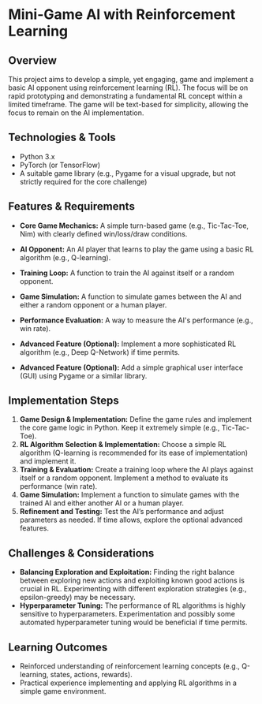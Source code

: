 # Mini-Game AI with Reinforcement Learning

## Overview
This project aims to develop a simple, yet engaging, game and implement a basic AI opponent using reinforcement learning (RL).  The focus will be on rapid prototyping and demonstrating a fundamental RL concept within a limited timeframe. The game will be text-based for simplicity, allowing the focus to remain on the AI implementation.

## Technologies & Tools
- Python 3.x
- PyTorch (or TensorFlow)
- A suitable game library (e.g., Pygame for a visual upgrade, but not strictly required for the core challenge)

## Features & Requirements
- **Core Game Mechanics:** A simple turn-based game (e.g., Tic-Tac-Toe, Nim) with clearly defined win/loss/draw conditions.
- **AI Opponent:** An AI player that learns to play the game using a basic RL algorithm (e.g., Q-learning).
- **Training Loop:** A function to train the AI against itself or a random opponent.
- **Game Simulation:** A function to simulate games between the AI and either a random opponent or a human player.
- **Performance Evaluation:**  A way to measure the AI's performance (e.g., win rate).

- **Advanced Feature (Optional):**  Implement a more sophisticated RL algorithm (e.g., Deep Q-Network) if time permits.
- **Advanced Feature (Optional):**  Add a simple graphical user interface (GUI) using Pygame or a similar library.


## Implementation Steps
1. **Game Design & Implementation:** Define the game rules and implement the core game logic in Python.  Keep it extremely simple (e.g., Tic-Tac-Toe).
2. **RL Algorithm Selection & Implementation:** Choose a simple RL algorithm (Q-learning is recommended for its ease of implementation) and implement it.
3. **Training & Evaluation:**  Create a training loop where the AI plays against itself or a random opponent.  Implement a method to evaluate its performance (win rate).
4. **Game Simulation:** Implement a function to simulate games with the trained AI and either another AI or a human player.
5. **Refinement and Testing:** Test the AI’s performance and adjust parameters as needed.  If time allows, explore the optional advanced features.

## Challenges & Considerations
- **Balancing Exploration and Exploitation:** Finding the right balance between exploring new actions and exploiting known good actions is crucial in RL.  Experimenting with different exploration strategies (e.g., epsilon-greedy) may be necessary.
- **Hyperparameter Tuning:** The performance of RL algorithms is highly sensitive to hyperparameters.  Experimentation and possibly some automated hyperparameter tuning would be beneficial if time permits.


## Learning Outcomes
- Reinforced understanding of reinforcement learning concepts (e.g., Q-learning, states, actions, rewards).
- Practical experience implementing and applying RL algorithms in a simple game environment.

